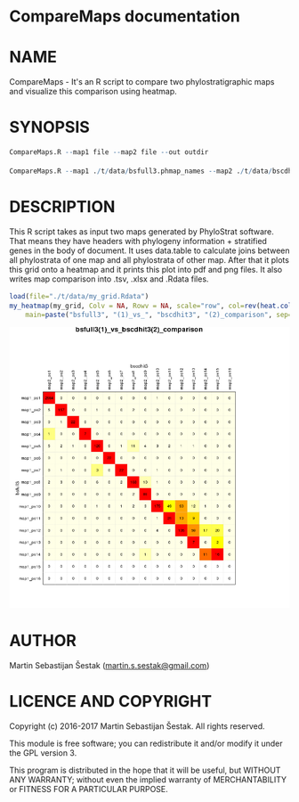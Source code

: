 CompareMaps documentation
================

NAME
====

CompareMaps - It's an R script to compare two phylostratigraphic maps and visualize this comparison using heatmap.

SYNOPSIS
========

``` r
CompareMaps.R --map1 file --map2 file --out outdir

CompareMaps.R --map1 ./t/data/bsfull3.phmap_names --map2 ./t/data/bscdhit3.phmap_names --out ./t/data/
```

DESCRIPTION
===========

This R script takes as input two maps generated by PhyloStrat software. That means they have headers with phylogeny information + stratified genes in the body of document. It uses data.table to calculate joins between all phylostrata of one map and all phylostrata of other map. After that it plots this grid onto a heatmap and it prints this plot into pdf and png files. It also writes map comparison into .tsv, .xlsx and .Rdata files.

``` r
load(file="./t/data/my_grid.Rdata")
my_heatmap(my_grid, Colv = NA, Rowv = NA, scale="row", col=rev(heat.colors(20)),
    main=paste("bsfull3", "(1)_vs_", "bscdhit3", "(2)_comparison", sep=""), xlab="bscdhit3", ylab="bsfull3")
```

![](README_files/figure-markdown_github/unnamed-chunk-3-1.png)

AUTHOR
======

Martin Sebastijan Šestak (<martin.s.sestak@gmail.com>)

LICENCE AND COPYRIGHT
=====================

Copyright (c) 2016-2017 Martin Sebastijan Šestak. All rights reserved.

This module is free software; you can redistribute it and/or modify it under the GPL version 3.

This program is distributed in the hope that it will be useful, but WITHOUT ANY WARRANTY; without even the implied warranty of MERCHANTABILITY or FITNESS FOR A PARTICULAR PURPOSE.
